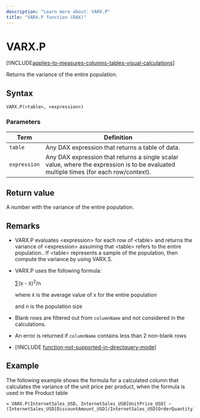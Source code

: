 ```yaml
---
description: "Learn more about: VARX.P"
title: "VARX.P function (DAX)"
---
```

# VARX.P

[!INCLUDE[applies-to-measures-columns-tables-visual-calculations](includes/applies-to-measures-columns-tables-visual-calculations.md)]

Returns the variance of the entire population.  
  
## Syntax  
  
```dax
VARX.P(<table>, <expression>)  
```
  
### Parameters  

|Term|Definition|  
|--------|--------------|  
|`table`|  Any DAX expression that returns a table of data. |  
|`expression`|  Any DAX expression that returns a single scalar value, where the expression is to be evaluated multiple times (for each row/context).  |
  
## Return value

A number with the variance of the entire population.  
  
## Remarks  
  
- VARX.P evaluates &lt;expression&gt; for each row of &lt;table&gt; and returns the variance of &lt;expression&gt; assuming that &lt;table&gt; refers to the entire population.. If &lt;table&gt; represents a sample of the population, then compute the variance by using VARX.S.  
  
- VARX.P uses the following formula:  
  
    ∑(x - x̃)<sup>2</sup>/n  
  
    where x̃ is the average value of x for the entire population  
  
    and n is the population size  
  
- Blank rows are filtered out from `columnName` and not considered in the calculations.  
  
- An error is returned if `columnName` contains less than 2 non-blank rows  
  
- [!INCLUDE [function-not-supported-in-directquery-mode](includes/function-not-supported-in-directquery-mode.md)]
  
## Example

The following example shows the formula for a calculated column that calculates the variance of the unit price per product, when the formula is used in the Product table  
  
```dax
= VARX.P(InternetSales_USD, InternetSales_USD[UnitPrice_USD] –(InternetSales_USD[DiscountAmount_USD]/InternetSales_USD[OrderQuantity]))  
```
